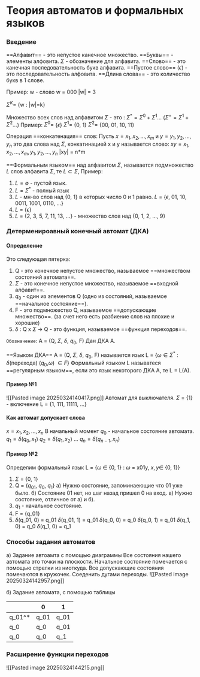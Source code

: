 # Теория автоматов и формальных языков
### Введение
==Алфавит== - это непустое канечное множество.
==Буквы== - элементы алфовита.
$\Sigma$ - обозначение для алфавита.
==Слово== - это канечная последовательность букв алфавита.
==Пустое слово== ($\epsilon$) - это последовательность алфовита.
==Длина слова== - это количество букв в 1 слове.

Пример:
	w - слово
	w = 000
	|w| = 3 

$\Sigma^K =$ {w : |w|=k} 

Множество всех слов над алфавитом $\Sigma$ - это :  $\Sigma^* = \Sigma^0 + \Sigma^1 ...$  ($\Sigma^+ = \Sigma^1 + \Sigma^2 ...$)
Пример:
	$\Sigma^0 =$ {$\epsilon$}
	$\Sigma^1 =$ {0, 1}
	$\Sigma^2 =$ {00, 01, 10, 11}

Операция ==конкатенация== слов:
Пусть $x = x_1,x_2,...,x_m$  и   $y = y_1,y_2,...,y_n$
это два слова над $\Sigma$, конкатинацией x и y называется слово:
$xy = x_1,x_2,...,x_m,y_1,y_2,...,y_n$
|xy| = n\*m

==Формальным языком== над алфавитом $\Sigma$, называется подмножество $L$ слов алфавита $\Sigma$, те $L \subset \Sigma,$ 
Пример:
1) $L = \emptyset$ - пустой язык.
2) $L = \Sigma^*$ - полный язык
3) $L$ - мн-во слов над {0, 1} в которых число 0 и 1 равно.
   $L$ = {$\epsilon$, 01, 10, 0011, 1001, 0110, ...}
4) $L$ = {$\epsilon$}
5) $L$ = {2, 3, 5, 7, 11, 13, ...} - множество слов над {0, 1, 2, ..., 9}


### Детерменироавный конечный автомат (ДКА)
#### Определение
Это следующая пятерка:
1) Q - это конечное непустое множество, называемое ==множеством состояний автомата==.
2) $\Sigma$ - это конечное непустое множество, называемое ==входной алфавит==.
3) $q_0$ - один из элементов Q (одно из состояний, называемое ==начальное состояние==).
4) F - это подмножество Q, называемое ==допускающие множество==. (за счет него есть разбиение слов на плохие и хорошие)
5) $\delta$ : Q x $\Sigma$ -> Q - это функция, называемое ==функция переходов==.

`Обозначение`:   A = (Q, $\Sigma$, $\delta$, $q_0$, F)
Дан ДКА А.

==Языком ДКА==  A = (Q, $\Sigma$, $\delta$, $q_0$, F) называется язык L = {$\omega \in \Sigma^*$ :  $\delta$(перехода) ($q_0$,$\omega$) $\in F$}
Формальный языком L называтеся ==регулярным языком==, если это язык некоторого ДКА А, те L = L(A).
#### Пример №1
 ![[Pasted image 20250324140417.png]]
 Автомат для выключателя.
 $\Sigma$ = {1} - включение
 L = {1, 111, 11111, ...}

#### Как автомат допускает слова
$x = x_1,x_2, ..., x_n$
В начальный момент $q_0$ - начальное состояние автомата.
$q_1 = \delta(q_0, x_1)$
$q_2 = \delta(q_1, x_2)$
...
$q_n = \delta(q_{{n-1}}, x_n)$

#### Пример №2
Определим формальный язык L = {$\omega$ $\in$ {0, 1} : $\omega$ = x01y, $x, y\in$ {0, 1}}
1) $\Sigma$ = {0, 1}
2) Q = {$q_{{01}}$, $q_0$, $q_1$}
   а) Нужно состояние, запоминаеющие что 01 уже было.
   б) Состояние 01 нет, но шаг назад пришел 0 на вход.
   в) Нужно состояние, отличное от а) и б).
3) $q_1$ - начальное состояние.
4) F = {q_01}
5) $\delta$(q_01, 0) = q_01
   $\delta$(q_01, 1) = q_01
   $\delta$(q_0, 0) = q_0
   $\delta$(q_0, 1) = q_01
   $\delta$(q_1, 0) = q_0
   $\delta$(q_1, 0) = q_1

### Способы задания автоматов
а) Задание автоамта с помощью диаграммы
	Все состояния нашего автомата это точки на плоскости.
	Начальное состояние помечается с помощью стрелки из ниоткуда.
	Все допускающие состояния помечаются в кружочек.
	Соеденить дугами переходы.
![[Pasted image 20250324142957.png]]



б) Задание автомата, с помощью таблицы

|        | 0    | 1    |
| ------ | ---- | ---- |
| q_01^* | q_01 | q_01 |
| q_0    | q_0  | q_01 |
| q_0    | q_0  | q_1  |

### Расширение функции переходов
![[Pasted image 20250324144215.png]]


